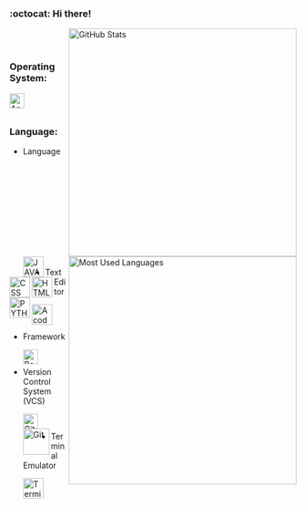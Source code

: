 ### :octocat: Hi there!

<a href="https://github.com/chinulz">
  <img src="https://github-readme-stats.vercel.app/api?username=chinulz&show_icons=true&theme=radical" alt="GitHub Stats" align="right" width="400px"/>
</a>

<br>
<br>

### Operating System:

  <a href="https://raw.githubusercontent.com/chinulz/icon/main/myOs.png">
    <img align="left" alt="Android" width="26px" src="https://raw.githubusercontent.com/chinulz/icon/main/android.svg" />
  </a>

<br><br>

### Language:

<a href="https://github.com/chinulz">
  <img src="https://github-readme-stats.vercel.app/api/top-langs/?username=chinulz&layout=compact&show_icons=true&theme=radical" alt="Most Used Languages" align="right" width="400px"/>
</a>

- Language

    <img align="left" alt="JAVASCRIPT" width="36px" src="https://raw.githubusercontent.com/chinulz/icon/main/javascript.svg" />
<br>
    <img align="left" alt="CSS" width="36px" src="https://raw.githubusercontent.com/chinulz/icon/main/css.svg" />
<br>
    <img align="left" alt="HTML" width="36px" src="https://raw.githubusercontent.com/chinulz/icon/main/html.svg" />
<br>
    <img align="left" alt="PYTHON" width="36px" src="https://raw.githubusercontent.com/chinulz/icon/main/python.svg" />

<br><br><br><br><br><br>

- Text Editor

    <img align="left" alt="Acode" width="36px" src="https://raw.githubusercontent.com/chinulz/icon/main/acode.png" />

<br><br>

- Framework

    <img align="left" alt="Bootstrap" width="26px" src="https://raw.githubusercontent.com/chinulz/icon/main/bootstrap.svg" />

<br>

- Version Control System (VCS)

  <a href="https://github.com/" target="_blank">
    <img align="left" alt="GitHub" width="26px" src="https://raw.githubusercontent.com/chinulz/icon/main/github.png"/>
  </a>

  <a href="https://git-scm.com">
    <img align="left" alt="Git" width="46px" src="https://raw.githubusercontent.com/chinulz/icon/main/git.svg" />
  </a>

<br>

- Terminal Emulator

  <a href="https://wiki.termux.com">
    <img align="left" alt="Terminal Emulator for Android" width="36px" src="https://raw.githubusercontent.com/chinulz/icon/main/termux.png" />
  </a>
